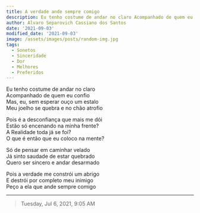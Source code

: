 ```yaml
---
title: A verdade ande sempre comigo
description: Eu tenho costume de andar no claro Acompanhado de quem eu confio  
author: Alvaro Separovich Cassiano dos Santos
date: '2021-09-03'
modified_date: '2021-09-03'
image: /assets/images/posts/random-img.jpg
tags:
  - Sonetos
  - Sinceridade
  - Dor
  - Melhores
  - Preferidos
---    
```

Eu tenho costume de andar no claro    
Acompanhado de quem eu confio    
Mas, eu, sem esperar ouço um estalo    
Meu joelho se quebra e no chão atrofio    
    
Pois é a desconfiança que mais me dói    
Estão só encenando na minha frente?    
A Realidade toda já se foi?    
O que é então que eu coloco na mente?    
    
Só de pensar em caminhar velado    
Já sinto saudade de estar quebrado    
Quero ser sincero e andar desarmado    
    
Pois a verdade me constrói um abrigo    
E destrói por completo meu inimigo    
Peço a ela que ande sempre comigo           

______

> Tuesday, Jul 6, 2021, 9:05 AM
